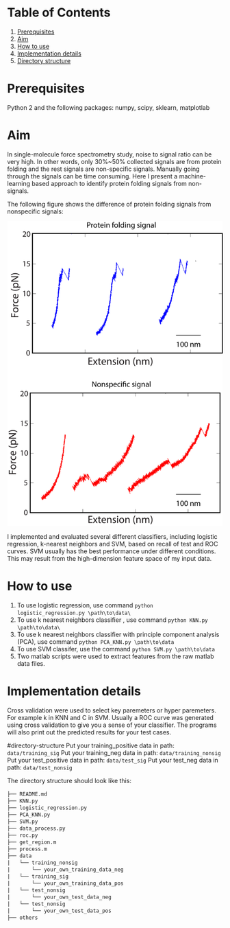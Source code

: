 # Table of Contents
1. [Prerequisites](README.md#Prerequisites)
2. [Aim](README.md#Aim)
3. [How to use](README.md#How-to-use)
4. [Implementation details](README.md#Implementation-details)
5. [Directory structure](README.md#directory-structure)


# Prerequisites

Python 2 and the following packages: numpy, scipy, sklearn, matplotlab

# Aim
In single-molecule force spectrometry study, noise to signal ratio can be very high. In other words, only 30%~50% collected
signals are from protein folding and the rest signals are non-specific signals. Manually going through the signals can be
time consuming. Here I present a machine-learning based approach to identify protein folding signals from non-signals.

The following figure shows the difference of protein folding signals from nonspecific signals: 

![alt text][fig1]

[fig1]: https://github.com/JunyiJ/ProteinFoldingClassifier/blob/master/other/SNARE_sig_nosig_10ms.png "Logo Title Text 2"

I implemented and evaluated several different classifiers, including logistic regression, k-nearest neighbors and SVM,
based on recall of test and ROC curves. SVM usually has the best performance under different conditions. 
This may result from the high-dimension feature space of my input data.

# How to use

1. To use logistic regression, use command `python logistic_regression.py \path\to\data\`
2. To use k nearest neighbors classifier , use command `python KNN.py \path\to\data\`
3. To use k nearest neighbors classifier with principle component analysis (PCA), use command `python PCA_KNN.py \path\to\data`
4. To use SVM classifer, use the command `python SVM.py \path\to\data`
5. Two matlab scripts were used to extract features from the raw matlab data files.

# Implementation details

Cross validation were used to select key paremeters or hyper paremeters. For example k in KNN and C in SVM. 
Usually a ROC curve was generated using cross validation to give you a sense of your classifier.
The programs will also print out the predicted results for your test cases. 

#directory-structure
Put your training_positive data in path: `data/training_sig`
Put your training_neg data in path: `data/training_nonsig`
Put your test_positive data in path: `data/test_sig`
Put your test_neg data in path: `data/test_nonsig`

The directory structure should look like this:

    ├── README.md 
    ├── KNN.py
    ├── logistic_regression.py
    ├── PCA_KNN.py
    ├── SVM.py
    ├── data_process.py
    ├── roc.py
    ├── get_region.m
	├── process.m
    ├── data
    |   └── training_nonsig
	|		└── your_own_training_data_neg
    |   └── training_sig
	|		└── your_own_training_data_pos
    |   └── test_nonsig
	|		└── your_own_test_data_neg
    |   └── test_nonsig
	|		└── your_own_test_data_pos
	├── others

	